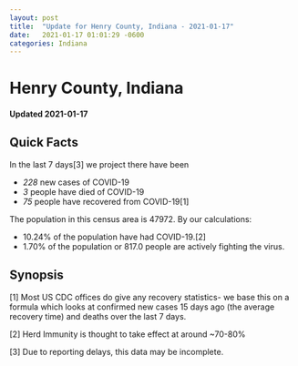 ```yaml
---
layout: post
title:  "Update for Henry County, Indiana - 2021-01-17"
date:   2021-01-17 01:01:29 -0600
categories: Indiana
---
```


# Henry County, Indiana
#### Updated 2021-01-17

## Quick Facts

In the last 7 days[3] we project there have been
- *228* new cases of COVID-19
- *3* people have died of COVID-19
- *75* people have recovered from COVID-19[1]

The population in this census area is 47972. By our calculations:
- 10.24% of the population have had COVID-19.[2]
- 1.70% of the population or 817.0 people are actively fighting the virus.

## Synopsis




[1] Most US CDC offices do give any recovery statistics- we base this on a formula which looks at confirmed new cases
15 days ago (the average recovery time) and deaths over the last 7 days.

[2] Herd Immunity is thought to take effect at around ~70-80%

[3] Due to reporting delays, this data may be incomplete.
 
    